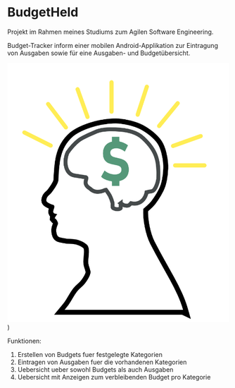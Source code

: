 # BudgetHeld

Projekt im Rahmen meines Studiums zum Agilen Software Engineering.

Budget-Tracker inform einer mobilen Android-Applikation zur Eintragung von Ausgaben sowie für eine Ausgaben- und Budgetübersicht.

![MoneyHead Icon](https://raw.githubusercontent.com/Falkenhorst14/BudgetHeld/main/app/src/main/res/drawable/moneyhead.png?token=GHSAT0AAAAAACS7LKWVNG3UIAIW5MSMYRUUZWHHN3A))

Funktionen:
1. Erstellen von Budgets fuer festgelegte Kategorien
2. Eintragen von Ausgaben fuer die vorhandenen Kategorien
3. Uebersicht ueber sowohl Budgets als auch Ausgaben
4. Uebersicht mit Anzeigen zum verbleibenden Budget pro Kategorie
